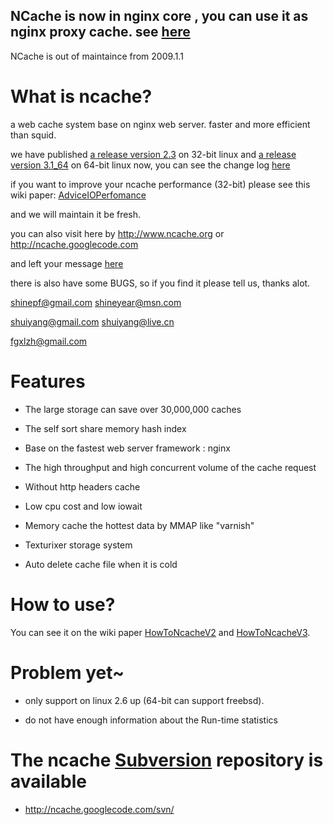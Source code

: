 ## NCache is now in nginx core ,  you can use it as nginx proxy cache. see [here](http://wiki.nginx.org/NginxHttpProxyModule#proxy_cache) ##

NCache is out of maintaince from 2009.1.1


# What is ncache? #

a web cache system base on nginx web server.
faster and more efficient than squid.

we have published [a release version 2.3](http://ncache.googlecode.com/files/ncache-2.3_release.tar.gz) on 32-bit linux and [a release version 3.1\_64](http://ncache.googlecode.com/files/ncache-3.1_64_linux.tar.gz) on 64-bit linux now, you can see the change log [here](http://code.google.com/p/ncache/wiki/NCacheChangeLog)

if you want to improve your ncache performance (32-bit) please see this wiki paper: [AdviceIOPerfomance](http://code.google.com/p/ncache/wiki/AdviceIOPerfomance)

and we will maintain it be fresh.

you can also visit here by http://www.ncache.org or http://ncache.googlecode.com

and left your message [here](http://groups.google.com/group/ncache-group)

there is also have some BUGS, so if you find it please tell us, thanks alot.

shinepf@gmail.com   shineyear@msn.com

shuiyang@gmail.com  shuiyang@live.cn

fgxlzh@gmail.com

# Features #

  * The large storage can save over 30,000,000 caches

  * The self sort share memory hash index

  * Base on the fastest web server framework : nginx

  * The high throughput and high concurrent volume of the cache request

  * Without http headers cache

  * Low cpu cost and low iowait

  * Memory cache the hottest data by MMAP like "varnish"

  * Texturixer storage system

  * Auto delete cache file when it is cold




# How to use? #

You can see it on the wiki paper [HowToNcacheV2](http://code.google.com/p/ncache/wiki/HowToNcacheV2) and  [HowToNcacheV3](http://code.google.com/p/ncache/wiki/HowToNcacheV3).

# Problem yet~ #


  * only support on linux 2.6 up (64-bit can support freebsd).

  * do not have enough information about the Run-time statistics




# The ncache [Subversion](http://subversion.tigris.org/) repository is available #
  * http://ncache.googlecode.com/svn/



